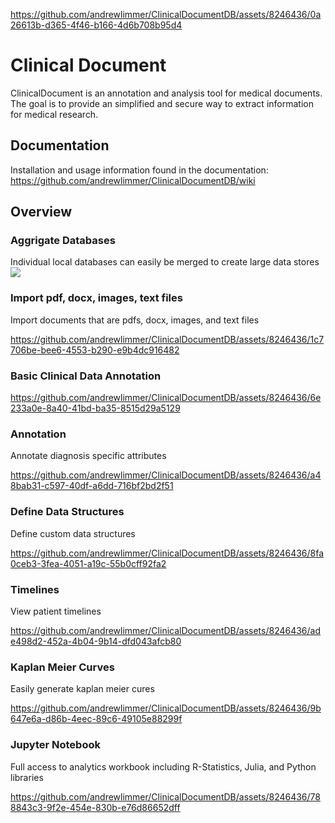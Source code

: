 
https://github.com/andrewlimmer/ClinicalDocumentDB/assets/8246436/0a26613b-d365-4f46-b166-4d6b708b95d4
# Clinical Document

ClinicalDocument is an annotation and analysis tool for medical documents. The goal is to provide an simplified and secure way to extract information for medical research.

## Documentation
Installation and usage information found in the documentation:
https://github.com/andrewlimmer/ClinicalDocumentDB/wiki

## Overview
### Aggrigate Databases
Individual local databases can easily be merged to create large data stores<br>
![](readme_images/aggrigate-database.png)

### Import pdf, docx, images, text files
Import documents that are pdfs, docx, images, and text files

https://github.com/andrewlimmer/ClinicalDocumentDB/assets/8246436/1c7706be-bee6-4553-b290-e9b4dc916482

### Basic Clinical Data Annotation

https://github.com/andrewlimmer/ClinicalDocumentDB/assets/8246436/6e233a0e-8a40-41bd-ba35-8515d29a5129

### Annotation
Annotate diagnosis specific attributes

https://github.com/andrewlimmer/ClinicalDocumentDB/assets/8246436/a48bab31-c597-40df-a6dd-716bf2bd2f51

### Define Data Structures
Define custom data structures

https://github.com/andrewlimmer/ClinicalDocumentDB/assets/8246436/8fa0ceb3-3fea-4051-a19c-55b0cff92fa2

### Timelines
View patient timelines

https://github.com/andrewlimmer/ClinicalDocumentDB/assets/8246436/ade498d2-452a-4b04-9b14-dfd043afcb80

### Kaplan Meier Curves
Easily generate kaplan meier cures

https://github.com/andrewlimmer/ClinicalDocumentDB/assets/8246436/9b647e6a-d86b-4eec-89c6-49105e88299f

### Jupyter Notebook
Full access to analytics workbook including R-Statistics, Julia, and Python libraries

https://github.com/andrewlimmer/ClinicalDocumentDB/assets/8246436/788843c3-9f2e-454e-830b-e76d86652dff

